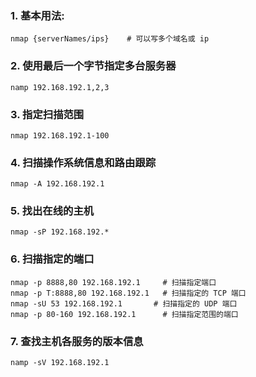 ### 1. 基本用法: 

```shell
nmap {serverNames/ips}    # 可以写多个域名或 ip
```

### 2. 使用最后一个字节指定多台服务器

```shelL
namp 192.168.192.1,2,3
```

### 3. 指定扫描范围

```shell
nmap 192.168.192.1-100
```

### 4. 扫描操作系统信息和路由跟踪

```shell
nmap -A 192.168.192.1
```

### 5. 找出在线的主机

```shell
nmap -sP 192.168.192.*
```

### 6. 扫描指定的端口

```shell
nmap -p 8888,80 192.168.192.1     # 扫描指定端口
nmap -p T:8888,80 192.168.192.1   # 扫描指定的 TCP 端口
nmap -sU 53 192.168.192.1       # 扫描指定的 UDP 端口
nmap -p 80-160 192.168.192.1      # 扫描指定范围的端口
```

### 7. 查找主机各服务的版本信息

```shell
namp -sV 192.168.192.1
```